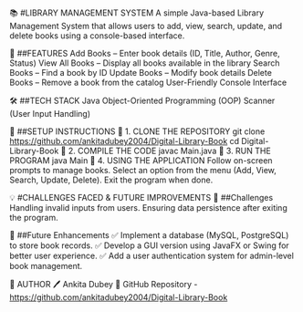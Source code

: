 📚 #LIBRARY MANAGEMENT SYSTEM
A simple Java-based Library Management System that allows users to add, view, search, update, and delete books using a console-based interface.

🚀 ##FEATURES
Add Books – Enter book details (ID, Title, Author, Genre, Status)
View All Books – Display all books available in the library
Search Books – Find a book by ID
Update Books – Modify book details
Delete Books – Remove a book from the catalog
User-Friendly Console Interface

🛠 ##TECH STACK
Java
Object-Oriented Programming (OOP)
Scanner (User Input Handling)

📌 ##SETUP INSTRUCTIONS
🔹 1. CLONE THE REPOSITORY
     git clone https://github.com/ankitadubey2004/Digital-Library-Book
     cd Digital-Library-Book
🔹 2. COMPILE THE CODE
     javac Main.java
🔹 3. RUN THE PROGRAM
     java Main
🔹 4. USING THE APPLICATION
     Follow on-screen prompts to manage books.
     Select an option from the menu (Add, View, Search, Update, Delete).
     Exit the program when done.

💡 #CHALLENGES FACED & FUTURE IMPROVEMENTS
🔸 ##Challenges
    Handling invalid inputs from users.
    Ensuring data persistence after exiting the program.

🔸 ##Future Enhancements
✅ Implement a database (MySQL, PostgreSQL) to store book records.
✅ Develop a GUI version using JavaFX or Swing for better user experience.
✅ Add a user authentication system for admin-level book management.


👤 AUTHOR
🖊 Ankita Dubey
🔗 GitHub Repository - https://github.com/ankitadubey2004/Digital-Library-Book

